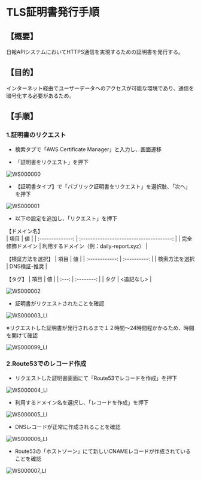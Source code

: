 # TLS証明書発行手順  

## 【概要】  

日報APIシステムにおいてHTTPS通信を実現するための証明書を発行する。

## 【目的】  

インターネット経由でユーザーデータへのアクセスが可能な環境であり、通信を暗号化する必要があるため。

## 【手順】  

### 1.証明書のリクエスト  

- 検索タブで「AWS Certificate Manager」と入力し、画面遷移

- 「証明書をリクエスト」を押下

![WS000000](https://user-images.githubusercontent.com/89679815/146778398-6024aa18-0142-4180-8a2a-e500952c2a34.JPG)

- 【証明書タイプ】で「パブリック証明書をリクエスト」を選択肢、「次へ」を押下

![WS000001](https://user-images.githubusercontent.com/89679815/146778408-57ef83bf-6570-488a-a575-46b44f4d39ed.JPG)

- 以下の設定を追加し、「リクエスト」を押下  

【ドメイン名】   
|       項目       |                    値                    |
| :--------------: | :--------------------------------------: |
| 完全修飾ドメイン | 利用するドメイン（例：daily-report.xyz） |

【検証方法を選択】
|      項目      |      値      |
| :------------: | :----------: |
| 検索方法を選択 | DNS検証-推奨 |

【タグ】
| 項目  |     値     |
| :---: | :--------: |
| タグ  | <追記なし> |

![WS000002](https://user-images.githubusercontent.com/89679815/146778411-d3e44671-f21b-47de-ab0f-80500739c364.JPG)

- 証明書がリクエストされたことを確認

![WS000003_LI](https://user-images.githubusercontent.com/89679815/146786053-025da071-7d38-43e1-bf8c-2bf6ab5ccb49.jpg)    

※リクエストした証明書が発行されるまで１２時間～24時間程かかるため、時間を開けて確認

![WS000099_LI](https://user-images.githubusercontent.com/89679815/146778475-a26c8f5d-b366-48b7-aa16-7211f0fb970c.jpg)

### 2.Route53でのレコード作成  

- リクエストした証明書画面にて「Route53でレコードを作成」を押下  

![WS000004_LI](https://user-images.githubusercontent.com/89679815/146778419-15c92b13-dd96-4365-a145-7c4309b2b5a2.jpg)

- 利用するドメイン名を選択し、「レコードを作成」を押下

![WS000005_LI](https://user-images.githubusercontent.com/89679815/146778426-cc609aea-7ec8-47a0-8841-16725e25b9d6.jpg)

- DNSレコードが正常に作成されることを確認

![WS000006_LI](https://user-images.githubusercontent.com/89679815/146778436-3f5917fd-d689-4633-b968-64190c35e6e8.jpg)

- Route53の「ホストゾーン」にて新しいCNAMEレコードが作成されていることを確認

![WS000007_LI](https://user-images.githubusercontent.com/89679815/146778450-b903e4b7-ac79-484f-8324-936c55a7b116.jpg)  
